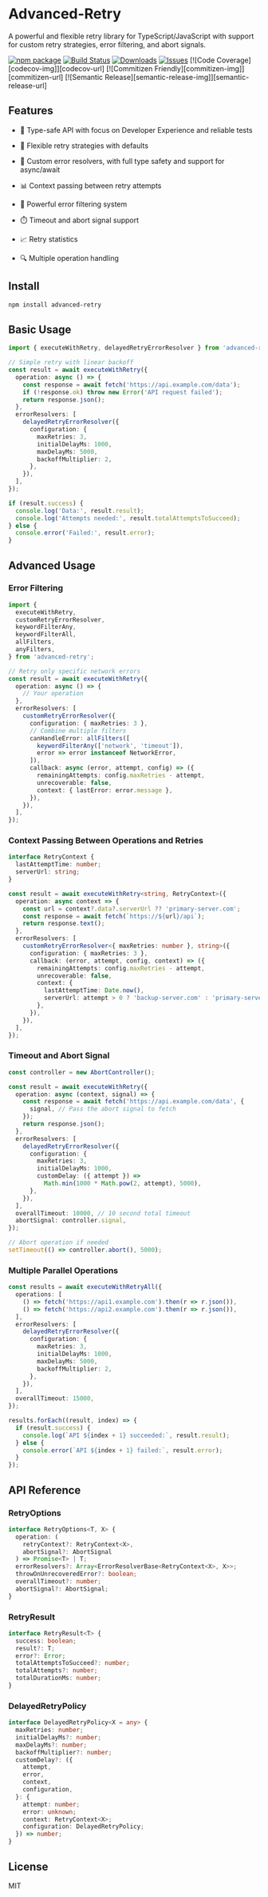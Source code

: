 # Advanced-Retry

A powerful and flexible retry library for TypeScript/JavaScript with support for custom retry strategies, error filtering, and abort signals.

[![npm package][npm-img]][npm-url]
[![Build Status][build-img]][build-url]
[![Downloads][downloads-img]][downloads-url]
[![Issues][issues-img]][issues-url]
[![Code Coverage][codecov-img]][codecov-url]
[![Commitizen Friendly][commitizen-img]][commitizen-url]
[![Semantic Release][semantic-release-img]][semantic-release-url]

## Features

- 🎯 Type-safe API with focus on Developer Experience and reliable tests

- 🔄 Flexible retry strategies with defaults

- 🎉 Custom error resolvers, with full type safety and support for async/await

- 📊 Context passing between retry attempts

- 🎨 Powerful error filtering system

- ⏱️ Timeout and abort signal support

- 📈 Retry statistics

- 🔍 Multiple operation handling

## Install

```bash
npm install advanced-retry
```

## Basic Usage

```typescript
import { executeWithRetry, delayedRetryErrorResolver } from 'advanced-retry';

// Simple retry with linear backoff
const result = await executeWithRetry({
  operation: async () => {
    const response = await fetch('https://api.example.com/data');
    if (!response.ok) throw new Error('API request failed');
    return response.json();
  },
  errorResolvers: [
    delayedRetryErrorResolver({
      configuration: {
        maxRetries: 3,
        initialDelayMs: 1000,
        maxDelayMs: 5000,
        backoffMultiplier: 2,
      },
    }),
  ],
});

if (result.success) {
  console.log('Data:', result.result);
  console.log('Attempts needed:', result.totalAttemptsToSucceed);
} else {
  console.error('Failed:', result.error);
}
```

## Advanced Usage

### Error Filtering

```typescript
import {
  executeWithRetry,
  customRetryErrorResolver,
  keywordFilterAny,
  keywordFilterAll,
  allFilters,
  anyFilters,
} from 'advanced-retry';

// Retry only specific network errors
const result = await executeWithRetry({
  operation: async () => {
    // Your operation
  },
  errorResolvers: [
    customRetryErrorResolver({
      configuration: { maxRetries: 3 },
      // Combine multiple filters
      canHandleError: allFilters([
        keywordFilterAny(['network', 'timeout']),
        error => error instanceof NetworkError,
      ]),
      callback: async (error, attempt, config) => ({
        remainingAttempts: config.maxRetries - attempt,
        unrecoverable: false,
        context: { lastError: error.message },
      }),
    }),
  ],
});
```

### Context Passing Between Operations and Retries

```typescript
interface RetryContext {
  lastAttemptTime: number;
  serverUrl: string;
}

const result = await executeWithRetry<string, RetryContext>({
  operation: async context => {
    const url = context?.data?.serverUrl ?? 'primary-server.com';
    const response = await fetch(`https://${url}/api`);
    return response.text();
  },
  errorResolvers: [
    customRetryErrorResolver<{ maxRetries: number }, string>({
      configuration: { maxRetries: 3 },
      callback: (error, attempt, config, context) => ({
        remainingAttempts: config.maxRetries - attempt,
        unrecoverable: false,
        context: {
          lastAttemptTime: Date.now(),
          serverUrl: attempt > 0 ? 'backup-server.com' : 'primary-server.com',
        },
      }),
    }),
  ],
});
```

### Timeout and Abort Signal

```typescript
const controller = new AbortController();

const result = await executeWithRetry({
  operation: async (context, signal) => {
    const response = await fetch('https://api.example.com/data', {
      signal, // Pass the abort signal to fetch
    });
    return response.json();
  },
  errorResolvers: [
    delayedRetryErrorResolver({
      configuration: {
        maxRetries: 3,
        initialDelayMs: 1000,
        customDelay: ({ attempt }) =>
          Math.min(1000 * Math.pow(2, attempt), 5000),
      },
    }),
  ],
  overallTimeout: 10000, // 10 second total timeout
  abortSignal: controller.signal,
});

// Abort operation if needed
setTimeout(() => controller.abort(), 5000);
```

### Multiple Parallel Operations

```typescript
const results = await executeWithRetryAll({
  operations: [
    () => fetch('https://api1.example.com').then(r => r.json()),
    () => fetch('https://api2.example.com').then(r => r.json()),
  ],
  errorResolvers: [
    delayedRetryErrorResolver({
      configuration: {
        maxRetries: 3,
        initialDelayMs: 1000,
        maxDelayMs: 5000,
        backoffMultiplier: 2,
      },
    }),
  ],
  overallTimeout: 15000,
});

results.forEach((result, index) => {
  if (result.success) {
    console.log(`API ${index + 1} succeeded:`, result.result);
  } else {
    console.error(`API ${index + 1} failed:`, result.error);
  }
});
```

## API Reference

### RetryOptions

```typescript
interface RetryOptions<T, X> {
  operation: (
    retryContext?: RetryContext<X>,
    abortSignal?: AbortSignal
  ) => Promise<T> | T;
  errorResolvers?: Array<ErrorResolverBase<RetryContext<X>, X>>;
  throwOnUnrecoveredError?: boolean;
  overallTimeout?: number;
  abortSignal?: AbortSignal;
}
```

### RetryResult

```typescript
interface RetryResult<T> {
  success: boolean;
  result?: T;
  error?: Error;
  totalAttemptsToSucceed?: number;
  totalAttempts?: number;
  totalDurationMs: number;
}
```

### DelayedRetryPolicy

```typescript
interface DelayedRetryPolicy<X = any> {
  maxRetries: number;
  initialDelayMs?: number;
  maxDelayMs?: number;
  backoffMultiplier?: number;
  customDelay?: ({
    attempt,
    error,
    context,
    configuration,
  }: {
    attempt: number;
    error: unknown;
    context: RetryContext<X>;
    configuration: DelayedRetryPolicy;
  }) => number;
}
```

## License

MIT

[build-img]: https://github.com/schaier-io/advanced-retry/actions/workflows/release.yml/badge.svg
[build-url]: https://github.com/schaier-io/advanced-retry/actions/workflows/release.yml
[downloads-img]: https://img.shields.io/npm/dt/advanced-retry
[downloads-url]: https://www.npmtrends.com/advanced-retry
[npm-img]: https://img.shields.io/npm/v/advanced-retry
[npm-url]: https://www.npmjs.com/package/advanced-retry
[issues-img]: https://img.shields.io/github/issues/schaier-io/advanced-retry
[issues-url]: https://github.com/schaier-io/advanced-retry/issues
